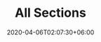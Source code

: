 ---
date: 2020-04-06T02:07:30+06:00
title: "All Sections"
draft: false
type: "addons"
layout: "sections"
url: "/sections/"
---